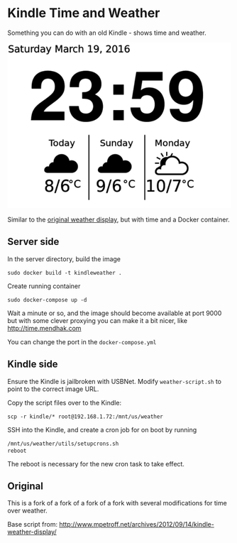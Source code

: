 
# Kindle Time and Weather

Something you can do with an old Kindle - shows time and weather.  


![](screenshot.png)

Similar to the [original weather display](http://www.mpetroff.net/archives/2012/09/14/kindle-weather-display/), but with time and a Docker container.

## Server side

In the server directory, build the image

    sudo docker build -t kindleweather .

Create running container

    sudo docker-compose up -d

Wait a minute or so, and the image should become available at port 9000 but with some clever proxying you can make it a bit nicer, like http://time.mendhak.com

You can change the port in the `docker-compose.yml`




## Kindle side

Ensure the Kindle is jailbroken with USBNet.  Modify `weather-script.sh` to point to the correct image URL.

Copy the script files over to the Kindle:

    scp -r kindle/* root@192.168.1.72:/mnt/us/weather

SSH into the Kindle, and create a cron job for on boot by running

    /mnt/us/weather/utils/setupcrons.sh
    reboot

The reboot is necessary for the new cron task to take effect.



## Original

This is a fork of a fork of a fork of a fork with several modifications for time over weather.

Base script from:
http://www.mpetroff.net/archives/2012/09/14/kindle-weather-display/
